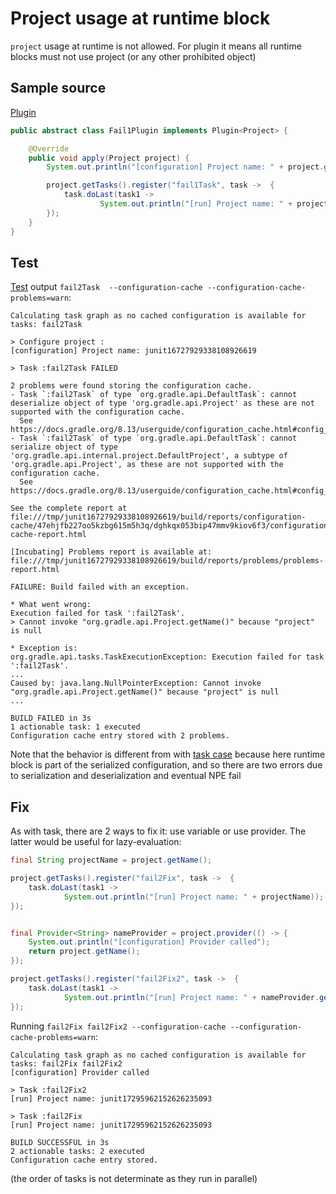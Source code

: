 # Project usage at runtime block

`project` usage at runtime is not allowed. For plugin it means all runtime blocks must not use project 
(or any other prohibited object)

## Sample source

[Plugin](Fail2Plugin.java)

```java
public abstract class Fail1Plugin implements Plugin<Project> {

    @Override
    public void apply(Project project) {
        System.out.println("[configuration] Project name: " + project.getName());

        project.getTasks().register("fail1Task", task ->  {
            task.doLast(task1 ->
                    System.out.println("[run] Project name: " + project.getName()));
        });
    }
}
```

## Test

[Test](/src/test/java/ru/vyarus/gradle/plugin/fails/fail2/Fail2PluginKitTest.java)
output `fail2Task  --configuration-cache --configuration-cache-problems=warn`:

```
Calculating task graph as no cached configuration is available for tasks: fail2Task

> Configure project :
[configuration] Project name: junit16727929338108926619

> Task :fail2Task FAILED

2 problems were found storing the configuration cache.
- Task `:fail2Task` of type `org.gradle.api.DefaultTask`: cannot deserialize object of type 'org.gradle.api.Project' as these are not supported with the configuration cache.
  See https://docs.gradle.org/8.13/userguide/configuration_cache.html#config_cache:requirements:disallowed_types
- Task `:fail2Task` of type `org.gradle.api.DefaultTask`: cannot serialize object of type 'org.gradle.api.internal.project.DefaultProject', a subtype of 'org.gradle.api.Project', as these are not supported with the configuration cache.
  See https://docs.gradle.org/8.13/userguide/configuration_cache.html#config_cache:requirements:disallowed_types

See the complete report at file:///tmp/junit16727929338108926619/build/reports/configuration-cache/47ehjfb227oo5kzbg615m5h3q/dghkqx053bip47mmv9kiov6f3/configuration-cache-report.html

[Incubating] Problems report is available at: file:///tmp/junit16727929338108926619/build/reports/problems/problems-report.html

FAILURE: Build failed with an exception.

* What went wrong:
Execution failed for task ':fail2Task'.
> Cannot invoke "org.gradle.api.Project.getName()" because "project" is null

* Exception is:
org.gradle.api.tasks.TaskExecutionException: Execution failed for task ':fail2Task'.
...	
Caused by: java.lang.NullPointerException: Cannot invoke "org.gradle.api.Project.getName()" because "project" is null
...

BUILD FAILED in 3s
1 actionable task: 1 executed
Configuration cache entry stored with 2 problems.
```

Note that the behavior is different from with [task case](../fail1) because here
runtime block is part of the serialized configuration, and so there are two errors due to 
serialization and deserialization and eventual NPE fail

## Fix

As with task, there are 2 ways to fix it: use variable or use provider. The latter 
would be useful for lazy-evaluation:

```java
final String projectName = project.getName();

project.getTasks().register("fail2Fix", task ->  {
    task.doLast(task1 ->
            System.out.println("[run] Project name: " + projectName));
});


final Provider<String> nameProvider = project.provider(() -> {
    System.out.println("[configuration] Provider called");
    return project.getName();
});

project.getTasks().register("fail2Fix2", task ->  {
    task.doLast(task1 ->
            System.out.println("[run] Project name: " + nameProvider.get()));
});
```

Running `fail2Fix fail2Fix2 --configuration-cache --configuration-cache-problems=warn`:

```
Calculating task graph as no cached configuration is available for tasks: fail2Fix fail2Fix2
[configuration] Provider called

> Task :fail2Fix2
[run] Project name: junit17295962152626235093

> Task :fail2Fix
[run] Project name: junit17295962152626235093

BUILD SUCCESSFUL in 3s
2 actionable tasks: 2 executed
Configuration cache entry stored.
```

(the order of tasks is not determinate as they run in parallel)